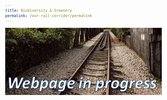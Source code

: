```yaml
---
title: Biodiversity & Greenery
permalink: /our-rail-corridor/permalink
---
```

![Alt text for image on Isomer site](/images/webpageinprogress.png)